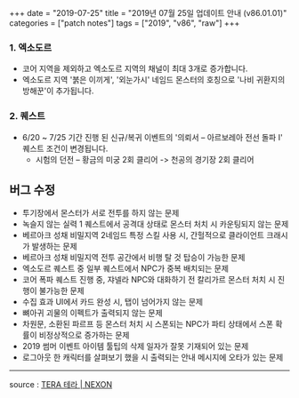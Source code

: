 +++
date = "2019-07-25"
title = "2019년 07월 25일 업데이트 안내 (v86.01.01)"
categories = ["patch notes"]
tags = ["2019", "v86", "raw"]
+++

### 1. 엑소도르
- 코어 지역을 제외하고 엑소도르 지역의 채널이 최대 3개로 증가합니다.
- 엑소도르 지역 '붉은 이끼게', '외눈가시' 네임드 몬스터의 호칭으로 '나비 귀환지의 방해꾼'이 추가됩니다.

### 2. 퀘스트
- 6/20 ~ 7/25 기간 진행 된 신규/복귀 이벤트의 '의뢰서 – 아르보레아 전선 돌파 I' 퀘스트 조건이 변경됩니다.
  - 시험의 던전 – 황금의 미궁 2회 클리어 -> 천공의 경기장 2회 클리어

## 버그 수정

- 투기장에서 몬스터가 서로 전투를 하지 않는 문제
- 녹슬지 않는 실력 1 퀘스트에서 공격대 상태로 몬스터 처치 시 카운팅되지 않는 문제
- 베르아크 성채 비밀지역 2네임드 특정 스킬 사용 시, 간헐적으로 클라이언트 크래시가 발생하는 문제
- 베르아크 성채 비밀지역 전투 공간에서 비행 탈 것 탑승이 가능한 문제
- 엑소도르 퀘스트 중 일부 퀘스트에서 NPC가 중복 배치되는 문제
- 코어 폭파 퀘스트 진행 중, 쟈넬라 NPC와 대화하기 전 칼리가르 몬스터 처치 시 진행이 불가능한 문제
- 수집 효과 UI에서 카드 완성 시, 탭이 넘어가지 않는 문제
- 뼈아귀 괴물의 이펙트가 출력되지 않는 문제
- 차원문, 소환된 파르프 등 몬스터 처치 시 스폰되는 NPC가 파티 상태에서 스폰 확률이 비정상적으로 증가하는 문제
- 2019 썸머 이벤트 아이템 툴팁의 삭제 일자가 잘못 기재되어 있는 문제
- 로그아웃 한 캐릭터를 살펴보기 했을 시 출력되는 안내 메시지에 오타가 있는 문제

----

source : [TERA 테라 | NEXON](http://tera.nexon.com/news/update/view.aspx?n4articlesn=402)
